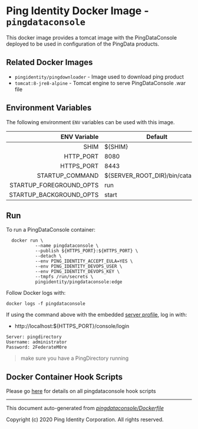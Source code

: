
# Ping Identity Docker Image - `pingdataconsole`

This docker image provides a tomcat image with the PingDataConsole
deployed to be used in configuration of the PingData products.

## Related Docker Images
- `pingidentity/pingdownloader` - Image used to download ping product
- `tomcat:8-jre8-alpine` - Tomcat engine to serve PingDataConsole .war file

## Environment Variables
The following environment `ENV` variables can be used with 
this image. 

| ENV Variable  | Default     | Description
| ------------: | ----------- | ---------------------------------
| SHIM  | ${SHIM}  | 
| HTTP_PORT  | 8080  | 
| HTTPS_PORT  | 8443  | 
| STARTUP_COMMAND  | ${SERVER_ROOT_DIR}/bin/catalina.sh  | 
| STARTUP_FOREGROUND_OPTS  | run  | 
| STARTUP_BACKGROUND_OPTS  | start  | 
## Run
To run a PingDataConsole container:

```shell
  docker run \
           --name pingdataconsole \
           --publish ${HTTPS_PORT}:${HTTPS_PORT} \
           --detach \
           --env PING_IDENTITY_ACCEPT_EULA=YES \
           --env PING_IDENTITY_DEVOPS_USER \
           --env PING_IDENTITY_DEVOPS_KEY \
           --tmpfs /run/secrets \
           pingidentity/pingdataconsole:edge
```


Follow Docker logs with:

```
docker logs -f pingdataconsole
```

If using the command above with the embedded [server profile](https://pingidentity-devops.gitbook.io/devops/config/containeranatomy), log in with:
* http://localhost:${HTTPS_PORT}/console/login
```
Server: pingdirectory
Username: administrator
Password: 2FederateM0re
```
>make sure you have a PingDirectory running
## Docker Container Hook Scripts
Please go [here](https://github.com/pingidentity/pingidentity-devops-getting-started/tree/master/docs/docker-images/pingdataconsole/hooks/README.md) for details on all pingdataconsole hook scripts

---
This document auto-generated from _[pingdataconsole/Dockerfile](https://github.com/pingidentity/pingidentity-docker-builds/blob/master/pingdataconsole/Dockerfile)_

Copyright (c) 2020 Ping Identity Corporation. All rights reserved.
